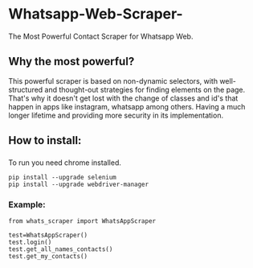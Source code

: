 # Whatsapp-Web-Scraper-
The Most Powerful Contact Scraper for Whatsapp Web.

## Why the most powerful?
This powerful scraper is based on non-dynamic selectors, with well-structured and thought-out strategies for finding elements on the page. That's why it doesn't get lost with the change of classes and id's that happen in apps like instagram, whatsapp among others. Having a much longer lifetime and providing more security in its implementation.

## How to install:
###

To run you need chrome installed.
```
pip install --upgrade selenium
pip install --upgrade webdriver-manager
```

### Example:
```
from whats_scraper import WhatsAppScraper

test=WhatsAppScraper()
test.login()
test.get_all_names_contacts()
test.get_my_contacts()
```
